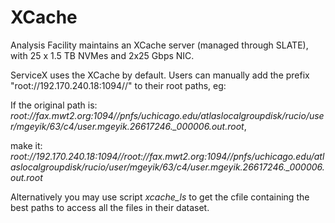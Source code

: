 # XCache

Analysis Facility maintains an XCache server (managed through SLATE), with 25 x 1.5 TB NVMes and 2x25 Gbps NIC.

ServiceX uses the XCache by default.
Users can manually add the prefix "root://192.170.240.18:1094//" to their root paths, eg:

If the original path is:
*root://fax.mwt2.org:1094//pnfs/uchicago.edu/atlaslocalgroupdisk/rucio/user/mgeyik/63/c4/user.mgeyik.26617246._000006.out.root*,

make it:
 *root://192.170.240.18:1094//root://fax.mwt2.org:1094//pnfs/uchicago.edu/atlaslocalgroupdisk/rucio/user/mgeyik/63/c4/user.mgeyik.26617246._000006.out.root*

Alternatively you may use script *xcache_ls* to get the cfile containing the best paths to access all the files in their dataset.
